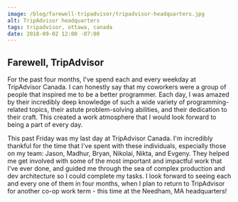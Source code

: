 ```yaml
---
image: /blog/farewell-tripadvisor/tripadvisor-headquarters.jpg
alt: TripAdvisor headquarters
tags: tripadvisor, ottawa, canada
date: 2018-09-02 12:00 -07:00
---
```


## Farewell, TripAdvisor

For the past four months, I've spend each and every weekday at TripAdvisor Canada. I can honestly say that my coworkers were a group of people that inspired me to be a better programmer. Each day, I was amazed by their incredibly deep knowledge of such a wide variety of programming-related topics, their astute problem-solving abilities, and their dedication to their craft. This created a work atmosphere that I would look forward to being a part of every day.

This past Friday was my last day at TripAdvisor Canada. I'm incredibly thankful for the time that I've spent with these individuals, especially those on my team: Jason, Madhur, Bryan, Nikolai, Nikta, and Evgeny. They helped me get involved with some of the most important and impactful work that I've ever done, and guided me through the sea of complex production and dev architecture so I could complete my tasks. I look forward to seeing each and every one of them in four months, when I plan to return to TripAdvisor for another co-op work term - this time at the Needham, MA headquarters!
